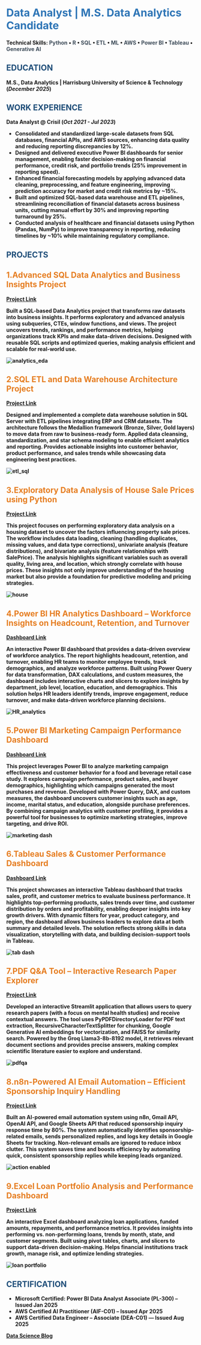 # <span style="color:#2E75B6;"><b>Data Analyst | M.S. Data Analytics Candidate</b></span>

#### Technical Skills: <span style="color:#3E4C59"><b>Python</b></span> • <span style="color:#3E4C59"><b>R</b></span> • <span style="color:#3E4C59"><b>SQL</b></span> • <span style="color:#3E4C59"><b>ETL</b></span> • <span style="color:#3E4C59"><b>ML</b></span> • <span style="color:#3E4C59"><b>AWS</b></span> • <span style="color:#3E4C59"><b>Power BI</b></span> • <span style="color:#3E4C59"><b>Tableau</b></span> • <span style="color:#3E4C59"><b>Generative AI</b></span>

## <span style="color:#1F4E79"><b>EDUCATION<span style="color:#1F4E79"><b>							       		
M.S., Data Analytics	| Harrisburg University of Science & Technology (_December 2025_)	 			        		

## <span style="color:#1F4E79"><b>WORK EXPERIENCE<span style="color:#1F4E79"><b>
**Data Analyst @ Crisil (_Oct 2021 - Jul 2023_)**     
- Consolidated and standardized large-scale datasets from **SQL databases**, **financial APIs**, and **AWS sources**, enhancing data quality and reducing reporting discrepancies by 12%.  
- Designed and delivered executive **Power BI dashboards** for senior management, enabling faster decision-making on financial performance, credit risk, and portfolio trends (25% improvement in reporting speed).  
- Enhanced financial forecasting models by applying advanced **data cleaning, preprocessing, and feature engineering**, improving prediction accuracy for market and credit risk metrics by ~15%.  
- Built and optimized **SQL-based data warehouse and ETL pipelines**, streamlining reconciliation of financial datasets across business units, cutting manual effort by 30% and improving reporting turnaround by 25%.  
- Conducted analysis of **healthcare and financial datasets using Python (Pandas, NumPy)** to improve transparency in reporting, reducing timelines by ~10% while maintaining regulatory compliance.  


## <span style="color:#1F4E79"><b>PROJECTS<span style="color:#1F4E79"><b>

## <span style="color:#E67E22"><b>1.Advanced SQL Data Analytics and Business Insights Project<span style="color:#E67E22"><b>
[Project Link](https://github.com/darshika1994/SQL-Data-Analytics-Project)

Built a SQL-based Data Analytics project that transforms raw datasets into business insights. It performs exploratory and advanced analysis using **subqueries, CTEs, window functions, and views**. The project uncovers trends, rankings, and performance metrics, helping organizations **track KPIs and make data-driven decisions**. Designed with reusable SQL scripts and optimized queries, making analysis efficient and scalable for real-world use. 

![analytics_eda](/assets/img/analytics_eda.png)

## <span style="color:#E67E22"><b>2.SQL ETL and Data Warehouse Architecture Project<span style="color:#E67E22"><b>
[Project Link](https://github.com/darshika1994/SQL-Data-Warehouse-ETL-Project)

Designed and implemented a complete data warehouse solution in **SQL Server with ETL pipelines** integrating ERP and CRM datasets. The architecture follows the Medallion framework (Bronze, Silver, Gold layers) to move data from raw to business-ready form. Applied data cleansing, standardization, and star schema modeling to enable efficient analytics and reporting. Provides actionable insights into customer behavior, product performance, and sales trends while showcasing data engineering best practices.  

![etl_sql](/assets/img/etl_sql.png)

## <span style="color:#E67E22"><b>3.Exploratory Data Analysis of House Sale Prices using Python<span style="color:#E67E22"><b>
[Project Link](https://github.com/darshika1994/housing-sale-price-eda-project)

This project focuses on performing **exploratory data analysis** on a housing dataset to uncover the factors influencing property sale prices. The workflow includes **data loading, cleaning (handling duplicates, missing values, and data type corrections), univariate analysis (feature distributions), and bivariate analysis (feature relationships with SalePrice)**. The analysis highlights significant variables such as overall quality, living area, and location, which strongly correlate with house prices. These insights not only improve understanding of the housing market but also provide a foundation for predictive modeling and pricing strategies.  

![house](/assets/img/house.png)

## <span style="color:#E67E22"><b>4.Power BI HR Analytics Dashboard – Workforce Insights on Headcount, Retention, and Turnover<span style="color:#E67E22"><b>
[Dashboard Link](https://app.powerbi.com/view?r=eyJrIjoiZjgxOTgyMzUtYjUwYi00ZDhkLTlmZjQtODIyNDA2Y2ExMTZhIiwidCI6IjQ1ZDU0MDVhLWIwOTUtNDIwZS1hM2NhLWYzMzk1YWViMzY1NCIsImMiOjF9)

An interactive Power BI dashboard that provides a data-driven overview of workforce analytics. The report highlights **headcount, retention, and turnover**, enabling HR teams to monitor employee trends, track demographics, and analyze workforce patterns. Built using **Power Query for data transformation, DAX calculations, and custom measures**, the dashboard includes interactive charts and slicers to explore insights by department, job level, location, education, and demographics. This solution helps HR leaders identify trends, improve engagement, reduce turnover, and make data-driven workforce planning decisions.  

![HR_analytics](/assets/img/HR_analytics.png)

## <span style="color:#E67E22"><b>5.Power BI Marketing Campaign Performance Dashboard<span style="color:#E67E22"><b>
[Dashboard Link](https://app.powerbi.com/view?r=eyJrIjoiY2NmNmVmMTAtYTY1Zi00ZDkzLTg2YzYtYTVhZjk4MWZlOGM3IiwidCI6IjQ1ZDU0MDVhLWIwOTUtNDIwZS1hM2NhLWYzMzk1YWViMzY1NCIsImMiOjF9)

This project leverages Power BI to analyze marketing campaign effectiveness and customer behavior for a food and beverage retail case study. It explores **campaign performance, product sales, and buyer demographics**, highlighting which campaigns generated the most purchases and revenue. Developed with **Power Query, DAX, and custom measures**, the dashboard uncovers customer insights such as age, income, marital status, and education, alongside purchase preferences. By combining campaign analytics with customer profiling, it provides a powerful tool for businesses to **optimize marketing strategies, improve targeting, and drive ROI**.  

![marketing dash](/assets/img/marketing_dash.png)

## <span style="color:#E67E22"><b>6.Tableau Sales & Customer Performance Dashboard<span style="color:#E67E22"><b>
[Dashboard Link](https://public.tableau.com/app/profile/darshika.verma/viz/SalesCustomerDashboards_17563261137010/SalesDashboard)

This project showcases an interactive Tableau dashboard that tracks sales, profit, and customer metrics to evaluate business performance. It highlights **top-performing products, sales trends over time, and customer distribution by orders and profitability**, enabling deeper insights into key growth drivers. With dynamic filters for year, product category, and region, the dashboard allows business leaders to explore data at both summary and detailed levels. The solution reflects strong skills in **data visualization, storytelling with data, and building decision-support tools in Tableau**. 

![tab dash](/assets/img/tab_dash.png)

## <span style="color:#E67E22"><b>7.PDF Q&A Tool – Interactive Research Paper Explorer<span style="color:#E67E22"><b>
[Project Link](https://github.com/darshika1994/pdf-question-answering-app-nlp/tree/main)

Developed an **interactive Streamlit application that allows users to query research papers** (with a focus on mental health studies) and receive contextual answers. The tool uses PyPDFDirectoryLoader for PDF text extraction, RecursiveCharacterTextSplitter for chunking, Google Generative AI embeddings for vectorization, and FAISS for similarity search. Powered by the **Groq Llama3-8b-8192 model**, it retrieves relevant document sections and provides precise answers, making complex scientific literature easier to explore and understand.  

![pdfqa](/assets/img/pdf_qa.png)

## <span style="color:#E67E22"><b>8.n8n-Powered AI Email Automation – Efficient Sponsorship Inquiry Handling<span style="color:#E67E22"><b>
[Project Link](https://github.com/darshika1994/action-enabled-ai)

Built an AI-powered email automation system using **n8n**, Gmail API, OpenAI API, and Google Sheets API that reduced sponsorship inquiry response time by 80%. The system automatically identifies sponsorship-related emails, sends personalized replies, and logs key details in Google Sheets for tracking. Non-relevant emails are ignored to reduce inbox clutter. This system **saves time** and **boosts efficiency by automating** quick, consistent sponsorship replies while keeping leads organized.

![action enabled](/assets/img/action_enabled.png)

## <span style="color:#E67E22"><b>9.Excel Loan Portfolio Analysis and Performance Dashboard<span style="color:#E67E22"><b>
[Project Link](https://myharrisburgu-my.sharepoint.com/:x:/g/personal/dverma1_my_harrisburgu_edu/EfyVH8giAyZPh4YMRB3E97ABaWD3p0qTm2UOsKt0i_dniA?e=X5G7Lp)

An interactive Excel dashboard analyzing loan applications, funded amounts, repayments, and performance metrics. It provides insights into performing vs. non-performing loans, trends by month, state, and customer segments. Built using pivot tables, charts, and slicers to support data-driven decision-making. Helps financial institutions track growth, manage risk, and optimize lending strategies.  

![loan portfolio](/assets/img/loan_portfolio.png)

## <span style="color:#1F4E79"><b>CERTIFICATION<span style="color:#1F4E79"><b>
- Microsoft Certified: Power BI Data Analyst Associate (PL-300) – Issued Jan 2025 
- AWS Certified AI Practitioner (AIF-C01) – Issued Apr 2025
- AWS Certified Data Engineer – Associate (DEA-C01) — Issued Aug 2025


[Data Science Blog](https://vermadarshika1994.medium.com/)
